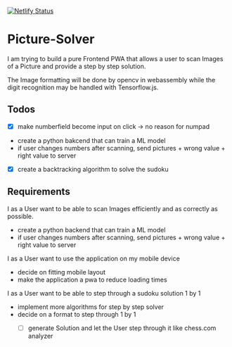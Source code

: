 [![Netlify Status](https://api.netlify.com/api/v1/badges/6e374eb3-d341-4782-bcd0-fa1f2c5b962c/deploy-status)](https://app.netlify.com/sites/infallible-golick-cadc1f/deploys)

# Picture-Solver

I am trying to build a pure Frontend PWA that allows a user to scan Images of a Picture and provide a step by step
solution.

The Image formatting will be done by opencv in webassembly while the digit recognition may be handled with
Tensorflow.js.

## Todos

* [x] make numberfield become input on click -> no reason for numpad
* create a python bakcend that can train a ML model
* if user changes numbers after scanning, send pictures + wrong value + right value to server
* [x] create a backtracking algorithm to solve the sudoku

## Requirements

I as a User want to be able to scan Images efficiently and as correctly as possible.

* create a python backend that can train a ML model
* if user changes numbers after scanning, send pictures + wrong value + right value to server

I as a User want to use the application on my mobile device

* decide on fitting mobile layout
* make the application a pwa to reduce loading times

I as a User want to be able to step through a sudoku solution 1 by 1

* implement more algorithms for step by step solver
* decide on a format to step through 1 by 1
  * [ ] generate Solution and let the User step through it like chess.com analyzer
    


